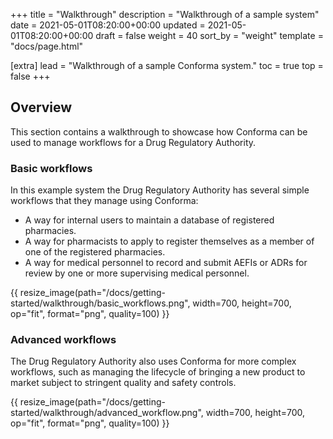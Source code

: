 +++
title = "Walkthrough"
description = "Walkthrough of a sample system"
date = 2021-05-01T08:20:00+00:00
updated = 2021-05-01T08:20:00+00:00
draft = false
weight = 40
sort_by = "weight"
template = "docs/page.html"

[extra]
lead = "Walkthrough of a sample Conforma system."
toc = true
top = false
+++

## Overview

This section contains a walkthrough to showcase how Conforma can be used to manage workflows for a Drug Regulatory Authority. 

### Basic workflows

In this example system the Drug Regulatory Authority has several simple workflows that they manage using Conforma: 

- A way for internal users to maintain a database of registered pharmacies.
- A way for pharmacists to apply to register themselves as a member of one of the registered pharmacies. 
- A way for medical personnel to record and submit AEFIs or ADRs for review by one or more supervising medical personnel. 


{{ resize_image(path="/docs/getting-started/walkthrough/basic_workflows.png", width=700, height=700, op="fit", format="png", quality=100) }}

### Advanced workflows

The Drug Regulatory Authority also uses Conforma for more complex workflows, such as managing the lifecycle of bringing a new product to market subject to stringent quality and safety controls. 

{{ resize_image(path="/docs/getting-started/walkthrough/advanced_workflow.png", width=700, height=700, op="fit", format="png", quality=100) }}
